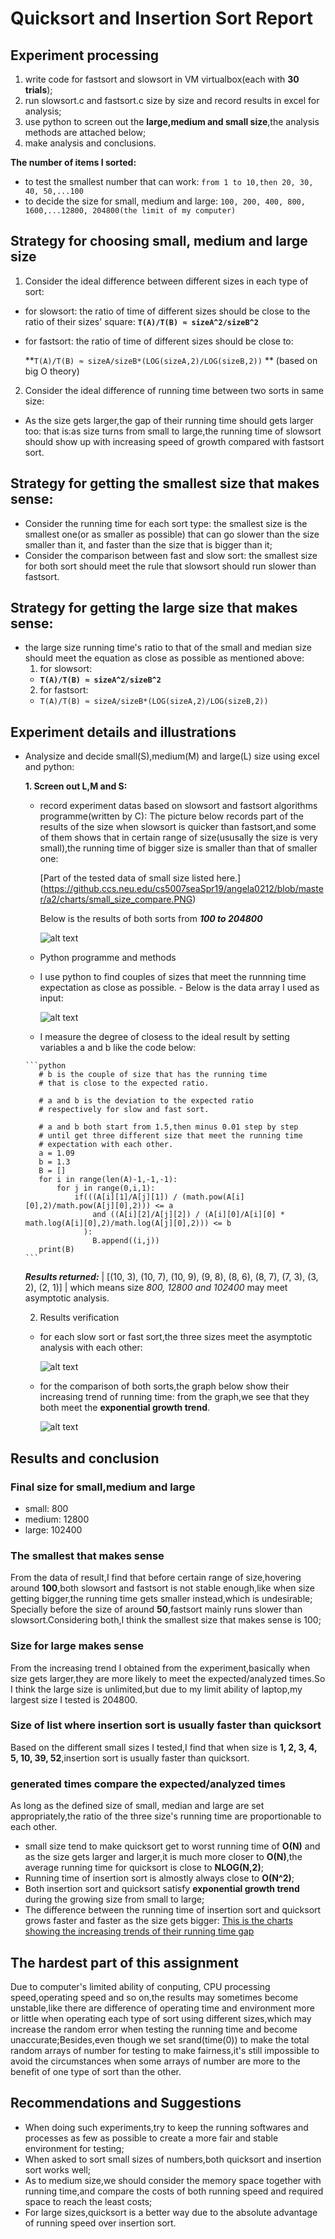 # Quicksort and Insertion Sort Report
## Experiment processing
1.  write code for fastsort and slowsort in VM virtualbox(each with **30 trials**);
2.  run slowsort.c and fastsort.c size by size and record results in excel for analysis;
3.  use python to screen out the **large,medium and small size**,the analysis methods are attached below;
4.  make analysis and conclusions.

**The number of items I sorted:**
   - to test the smallest number that can work:
      `from 1 to 10,then 20, 30, 40, 50,...100`
   - to decide the size for small, medium and large:
      `100, 200, 400, 800, 1600,...12800, 204800(the limit of my computer)`
  
## Strategy for choosing small, medium and large size
1.  Consider the ideal difference between different sizes in each type of sort:
  - for slowsort:
    the ratio of time of different sizes should be close to the ratio of their sizes' square:
                **`T(A)/T(B) ≈ sizeA^2/sizeB^2`**
  - for fastsort:
    the ratio of time of different sizes should be close to:
    
      **`T(A)/T(B) ≈ sizeA/sizeB*(LOG(sizeA,2)/LOG(sizeB,2))` **
                           (based on big O theory)

2.  Consider the ideal difference of running time between two sorts in same size:
  - As the size gets larger,the gap of their running time should gets larger too:
    that is:as size turns from small to large,the running time of slowsort should show up with increasing speed of growth
    compared with fastsort sort.

## Strategy for getting the smallest size that makes sense:
- Consider the running time for each sort type:
  the smallest size is the smallest one(or as smaller as possible) that can go slower than the size smaller than it,
  and faster than the size that is bigger than it;
- Consider the comparison between fast and slow sort:
  the smallest size for both sort should meet the rule that slowsort should run slower than fastsort. 

## Strategy for getting the large size that makes sense:
  - the large size running time's ratio to that of the small and median size should meet the equation as close as
    possible as mentioned above:
    1.  for slowsort:
       - **`T(A)/T(B) ≈ sizeA^2/sizeB^2`**
    2.  for fastsort:
       -  `T(A)/T(B) ≈ sizeA/sizeB*(LOG(sizeA,2)/LOG(sizeB,2))`

## Experiment details and illustrations
- Analysize and decide small(S),medium(M) and large(L) size using excel and python:

  **1.  Screen out L,M and S:**
    - record experiment datas based on slowsort and fastsort algorithms programme(written by C):
         The picture below records part of the results of the size when slowsort is quicker than fastsort,and some of them
      shows that in certain range of size(ususally the size is very small),the running time of bigger size is smaller than 
      that of smaller one:
      
      [Part of the tested data of  small size listed here.]       (https://github.ccs.neu.edu/cs5007seaSpr19/angela0212/blob/master/a2/charts/small_size_compare.PNG)
      
         Below is the results of both sorts from ***100 to 204800***
         
      ![alt text](https://github.ccs.neu.edu/cs5007seaSpr19/angela0212/blob/master/a2/charts/origin_data.PNG)
      
    - Python programme and methods
     - I use python to find couples of sizes that meet the runnning time expectation as close as possible.
      - Below is the data array I used as input:
      
          ![alt text](https://github.ccs.neu.edu/cs5007seaSpr19/angela0212/blob/master/a2/charts/origin_array.PNG)
         
     - I measure the degree of closess to the ideal result by setting variables a and b like the code below:
      
      ```python
         # b is the couple of size that has the running time
         # that is close to the expected ratio.

         # a and b is the deviation to the expected ratio 
         # respectively for slow and fast sort.

         # a and b both start from 1.5,then minus 0.01 step by step
         # until get three different size that meet the running time
         # expectation with each other.
         a = 1.09
         b = 1.3
         B = []
         for i in range(len(A)-1,-1,-1):
             for j in range(0,i,1):
                 if(((A[i][1]/A[j][1]) / (math.pow(A[i][0],2)/math.pow(A[j][0],2))) <= a
                     and ((A[i][2]/A[j][2]) / (A[i][0]/A[i][0] * math.log(A[i][0],2)/math.log(A[j][0],2))) <= b
                   ):
                     B.append((i,j))
         print(B)
      ```
      
     ***Results returned:***
      | [(10, 3), (10, 7), (10, 9), (9, 8), (8, 6), (8, 7), (7, 3), (3, 2), (2, 1)] |
      which means size *800, 12800 and 102400* may meet asymptotic analysis.
   
   2. Results verification
    - for each slow sort or fast sort,the three sizes meet the asymptotic analysis with each other:
    
      ![alt text](https://github.ccs.neu.edu/cs5007seaSpr19/angela0212/blob/master/a2/charts/size_verify.PNG)
      
    - for the comparison of both sorts,the graph below show their increasing trend of running time:
         from the graph,we see that they both meet the **exponential growth trend**.
         
       ![alt text](https://github.ccs.neu.edu/cs5007seaSpr19/angela0212/blob/master/a2/charts/running_time_compare.PNG)
      
      
## Results and conclusion
### Final size for small,medium and large
   - small: 800
   - medium: 12800
   - large: 102400
###  The smallest that makes sense
   From the data of result,I find that before certain range of size,hovering around **100**,both slowsort and fastsort 
   is not stable enough,like when size getting bigger,the running time gets smaller instead,which is undesirable;
      Specially before the size of around **50**,fastsort mainly runs slower than slowsort.Considering both,I think the 
      smallest size that makes sense is 100;
###  Size for large makes sense
   From the increasing trend I obtained from the experiment,basically when size gets larger,they are more likely to meet the 
  expected/analyzed times.So I think the large size is unlimited,but due to my limit ability of laptop,my largest size I 
  tested is 204800.
###  Size of list where insertion sort is usually faster than quicksort
   Based on the different small sizes I tested,I find that when size is **1, 2, 3, 4, 5, 10, 39, 52**,insertion sort is usually faster than quicksort.
###  generated times compare the expected/analyzed times 
   As long as the defined size of small, median and large are set appropriately,the ratio of the three size's running time are proportionable to each other.
- small size tend to make quicksort get to worst running time of **O(N)** and as the size gets larger and larger,it is much more
closer to **O(N)**,the average running time for quicksort  is close to **NLOG(N,2)**;
- Running time of insertion sort is almostly always close to **O(N^2)**;
- Both insertion sort and quicksort satisfy **exponential growth trend** during the growing size from small to large;
- The difference between the running time of insertion sort and quicksort grows faster and faster as the size gets bigger:
  [This is the charts showing the increasing trends of their running time gap](https://github.ccs.neu.edu/cs5007seaSpr19/angela0212/blob/master/a2/charts/gap_trend.PNG)

## The hardest part of this assignment
   Due to computer's limited ability of conputing, CPU processing speed,operating speed and so on,the results may sometimes become unstable,like there are difference of operating time and environment more or little when operating each type of sort using different
sizes,which may increase the random error when testing the running time and become unaccurate;Besides,even though we set srand(time(0))
to make the total random arrays of number for testing to make fairness,it's still impossible to avoid the circumstances when some 
arrays of number are more to the benefit of one type of sort than the other.

## Recommendations and Suggestions
   - When doing such experiments,try to keep the running softwares and processes as few as possible to create a more fair and stable 
   environment for testing;
   - When asked to sort small sizes of numbers,both quicksort and insertion sort works well;
   - As to medium size,we should consider the memory space together with running time,and compare the costs of both running speed and required space to reach the least costs;
   - For large sizes,quicksort is a better way due to the absolute advantage of running speed over insertion sort.
        
    
